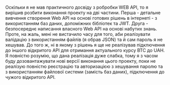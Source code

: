 Оскільки я не мав практичного досвіду з робробки WEB API, то я вирішив розбити виконання проекту на дві частини.
Перша - детальне вивчення створення Web API на основі готових рішень в інтернеті - з використанням баз даних, допоміжних бібліотек та JWT.
Друга - безпосереднє написання власного Web API на основі набутих знань. Проте, на жаль, мені не вистачило часу для того, аби реалізувати валідацію з використанням файлів (я обрав JSON) та й сам пароль я не хешував.
До того ж, ні в якому з рішень я ще не реалізував підключення до іншого відкритого API для отримання актуального курсу BTC до UAH.
Я повністю розумію, що дана реалізація дуже слабка, тому я з часом буду дозовантажувати нові версії виконання цього проекту, поки не реалізую повністю реєстрацію та авторизацією з хешування паролю та з використанням файлової системи (замість баз даних), підключення до чужого відкритого API.
